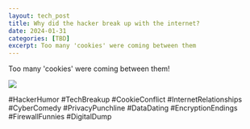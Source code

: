 ```yaml
---
layout: tech_post
title: Why did the hacker break up with the internet?
date: 2024-01-31
categories: [TBD]
excerpt: Too many 'cookies' were coming between them
---
```

Too many 'cookies' were coming between them!

![](/images/_1705016467.893919.txt.png.avif)

#HackerHumor #TechBreakup #CookieConflict #InternetRelationships #CyberComedy
#PrivacyPunchline #DataDating #EncryptionEndings #FirewallFunnies #DigitalDump



